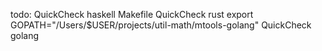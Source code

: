 

todo:
  QuickCheck haskell
  Makefile
  QuickCheck rust
  export GOPATH="/Users/$USER/projects/util-math/mtools-golang"
  QuickCheck golang

